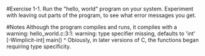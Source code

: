 #Exercise 1-1. 
Run the "hello, world" program on your system. Experiment with leaving out parts of the program, to see what error messages you get.

#Notes
Although the program compiles and runs, it compiles with a warning:
  hello_world.c:3:1: warning: type specifier missing, defaults to 'int' [-Wimplicit-int]
  main()
  ^
Obiously, in later versions of C, the functions began requiring type specificity.
